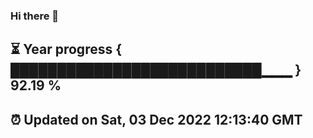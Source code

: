 ### Hi there 👋
⏳ Year progress { ███████████████████████████▁▁▁ } 92.19 %
---
⏰ Updated on Sat, 03 Dec 2022 12:13:40 GMT
---
